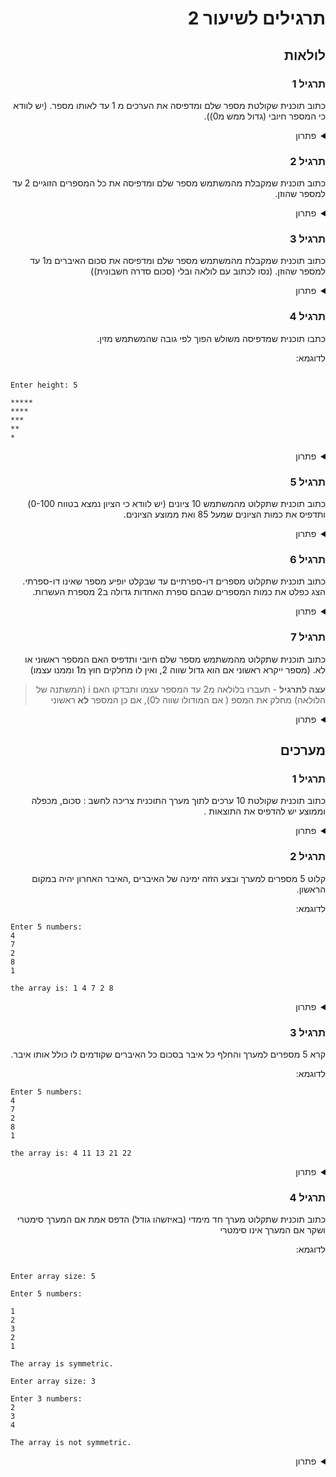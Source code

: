 <div dir="auto">

# תרגילים לשיעור 2

## לולאות

### תרגיל 1

כתוב תוכנית שקולטת מספר שלם ומדפיסה את הערכים מ 1 עד לאותו מספר. (יש לוודא כי המספר חיובי (גדול ממש מ0)).

<details>

<summary>פתרון</summary>

<div dir='ltr'>

```java

import java.util.Scanner;

public class Main {
    public static void main(String[] args) {
        Scanner scanner = new Scanner(System.in);
        System.out.println("Enter a number:");
        int number = scanner.nextInt();
        if (number > 0) {
            for (int i = 1; i <= number; i++) {
                System.out.println(i);
            }
        } else {
            System.out.println("Invalid input");
        }
    }
}

```

</div>

</details>

### תרגיל 2

כתוב תוכנית שמקבלת מהמשתמש מספר שלם ומדפיסה את כל המספרים הזוגיים 2 עד למספר שהוזן.

<details>

<summary>פתרון</summary>

<div dir='ltr'>

```java

import java.util.Scanner;

public class Main {
    public static void main(String[] args) {
        Scanner scanner = new Scanner(System.in);
        System.out.println("Enter a number:");
        int number = scanner.nextInt();
        if (number > 0) {
            for (int i = 2; i <= number; i += 2) {
                System.out.println(i);
            }
        } else {
            System.out.println("Invalid input");
        }
    }
}

```

</div>

</details>

### תרגיל 3

כתוב תוכנית שמקבלת מהמשתמש מספר שלם ומדפיסה את סכום האיברים מ1 עד למספר שהוזן. (נסו לכתוב עם לולאה ובלי (סכום סדרה
חשבונית))

<details>

<summary>פתרון</summary>

#### עם לולאה

<div dir='ltr'>

```java

import java.util.Scanner;

public class Main {
    public static void main(String[] args) {
        Scanner scanner = new Scanner(System.in);
        System.out.println("Enter a number:");
        int number = scanner.nextInt();
        if (number > 0) {
            int sum = 0;
            for (int i = 1; i <= number; i++) {
                sum += i;
            }
            System.out.println("The sum is: " + sum);
        } else {
            System.out.println("Invalid input");
        }
    }
}

```

</div>

#### בלי לולאה

הפעם ניעזר בנוסחה לחישוב סכום סדרה חשבונית:

<div dir='ltr'>

$$
\sum_{i=1}^{n} i = \frac{n \cdot (n+1)}{2}
$$

```java

import java.util.Scanner;

public class Main {
    public static void main(String[] args) {
        Scanner scanner = new Scanner(System.in);
        System.out.println("Enter a number:");
        int number = scanner.nextInt();
        if (number > 0) {
            int sum = number * (number + 1) / 2;
            System.out.println("The sum is: " + sum);
        } else {
            System.out.println("Invalid input");
        }
    }
}

```

</div>

</details>

### תרגיל 4

כתבו תוכנית שמדפיסה משולש הפוך לפי גובה שהמשתמש מזין.

לדוגמא:

<div dir='ltr'>

```

Enter height: 5

*****
****
***
**
*
```

</div>

<details>

<summary>פתרון</summary>

<div dir='ltr'>

```java

import java.util.Scanner;

public class Main {
    public static void main(String[] args) {
        Scanner scanner = new Scanner(System.in);
        System.out.println("Enter height:");
        int height = scanner.nextInt();
        for (int i = height; i > 0; i--) { // iterate from height to 1
            for (int j = 0; j < i; j++) { // print i stars
                System.out.print("*"); // print a star
            }
            System.out.println(); // print a new line
        }
    }
}

```

</div>

</details>

### תרגיל 5

כתוב תוכנית שתקלוט מהמשתמש 10 ציונים (יש לוודא כי הציון נמצא בטווח 0-100) ותדפיס את כמות הציונים שמעל 85 ואת ממוצע
הציונים.


<details>

<summary>פתרון</summary>

<div dir='ltr'>

```java

import java.util.Scanner;

public class Main {
    public static void main(String[] args) {
        Scanner scanner = new Scanner(System.in);
        int sum = 0;
        int count = 0;
        for (int i = 0; i < 10; i++) {
            System.out.println("Enter a grade:");
            int grade = scanner.nextInt();
            if (grade >= 0 && grade <= 100) {
                sum += grade;
                if (grade > 85) {
                    count++;
                }
            } else {
                System.out.println("Invalid grade");
                i--; // decrement i to allow the user to enter a valid grade
            }
        }
        System.out.println("The average is: " + (double) sum / 10);
        System.out.println("The number of grades above 85 is: " + count);
    }
}

```

</div>

שימו לב לההמרה של `sum` לdouble - כדי שנוכל לקבל את הממוצע בצורה נכונה.

תנסו להריץ את הקוד ללא המרה לראות מה קורה.

</details>

### תרגיל 6

כתוב תוכנית שתקלוט מספרים דו-ספרתיים עד שבקלט יופיע מספר שאינו דו-ספרתי. הצג
כפלט את כמות המספרים שבהם ספרת האחדות גדולה ב2 מספרת העשרות.

<details>

<summary>פתרון</summary>

<div dir='ltr'>

```java

import java.util.Scanner;

public class Main {
    public static void main(String[] args) {
        Scanner scanner = new Scanner(System.in);
        int count = 0;
        while (true) {
            System.out.println("Enter a two-digit number:");
            int number = scanner.nextInt();
            if (number >= 10 && number <= 99) {
                int units = number % 10;
                int tens = number / 10;
                if (units + 2 == tens) {
                    count++;
                }
            } else {
                break;
            }
        }
        System.out.println("The number of numbers where the units digit is greater than the tens digit is: " + count);
    }
}

```

</div>

</details>

### תרגיל 7

כתוב תוכנית שתקלוט מהמשתמש מספר שלם חיובי ותדפיס האם המספר ראשוני או לא. (מספר ייקרא ראשוני אם הוא גדול שווה 2, ואין לו
מחלקים חוץ מ1 וממנו עצמו)

> __עצה לתרגיל__ - תעברו בלולאה מ2 עד המספר עצמו ותבדקו האם i (המשתנה של הלולאה) מחלק את המספ ( אם המודולו שווה ל0), אם
> כן המספר **לא** ראשוני

<details>

<summary>פתרון</summary>

<div dir='ltr'>

```java

import java.util.Scanner;

public class Main {
    public static void main(String[] args) {
        Scanner scanner = new Scanner(System.in);
        System.out.println("Enter a number:");
        int number = scanner.nextInt();
        if (number > 1) {
            boolean isPrime = true;
            for (int i = 2; i < number; i++) {
                if (number % i == 0) { // the number is divisible by i
                    isPrime = false;
                    break;
                }
            }
            if (isPrime) {
                System.out.println("The number is prime.");
            } else {
                System.out.println("The number is not prime.");
            }
        } else { // the number is not greater than 1
            System.out.println("Invalid input");
        }
    }
}

```

</div>

אפשר להכניס שיפור קטן לאגוריתם:

1. אפשר לעבור על המספרים עד החלקי 2 מהמספר ולבדוק אם המספר מחלק באחד מהם. זה יעבוד כי אם אף מספר לא חילק אותו עד החצי
   שלו אז גם אחרי לא יחלקו אותו.
2. אפשר לעבור על המספרים עד השורש של המספר ולבדוק אם המספר מחלק באחד מהם. זה יעבוד כי אם אף מספר לא חילק אותו עד השורש
   שלו אז גם אחרי לא יחלקו אותו.

</details>

## מערכים

### תרגיל 1

כתוב תוכנית שקולטת 10 ערכים לתוך מערך התוכנית צריכה לחשב : סכום, מכפלה וממוצע יש להדפיס את התוצאות .


<details>

<summary>פתרון</summary>

<div dir='ltr'>

```java

import java.util.Scanner;

public class Main {
    public static void main(String[] args) {
        Scanner scanner = new Scanner(System.in);
        int[] numbers = new int[10];
        int sum = 0;
        int product = 1;
        for (int i = 0; i < 10; i++) {
            System.out.println("Enter a number:");
            numbers[i] = scanner.nextInt();
            sum += numbers[i];
            product *= numbers[i];
        }
        System.out.println("The sum is: " + sum);
        System.out.println("The product is: " + product);
        System.out.println("The average is: " + (double) sum / 10);
    }
}

```

</div>

</details>

### תרגיל 2

קלוט 5 מספרים למערך ובצע הזזה ימינה של האיברים ,האיבר האחרון יהיה במקום הראשון.

לדוגמא:

<div dir='ltr'>

```
Enter 5 numbers:
4
7
2
8
1

the array is: 1 4 7 2 8
```

</div>


<details>

<summary>פתרון</summary>

#### פתרון 1

1. נקלוט את כל המספרים
2. נשמור את האיבר האחרון במשתנה זמני
3. נעבור על כל המערך מהסוף להתחלה ונזיז כל איבר למקום הבא
4. נכניס את האיבר האחרון למקום הראשון
5. נדפיס את המערך

<div dir='ltr'>

```java

import java.util.Scanner;

public class Main {
    public static void main(String[] args) {
        Scanner scanner = new Scanner(System.in);
        int[] numbers = new int[5];
        for (int i = 0; i < 5; i++) {
            System.out.println("Enter a number:");
            numbers[i] = scanner.nextInt();
        }
        int last = numbers[4];
        for (int i = 4; i > 0; i--) {
            numbers[i] = numbers[i - 1];
        }
        numbers[0] = last;
        System.out.print("the array is: ");
        for (int i = 0; i < 5; i++) {
            System.out.print(numbers[i] + " ");
        }
        System.out.println();
    }
}

```

</div>

#### פתרון 2

הפעם כבר מלכתחילה נקלוט כל מספר למקום שהוא צריך להיות בו בסופו של דבר.

<div dir='ltr'>

```java

import java.util.Scanner;

public class Main {
    public static void main(String[] args) {
        Scanner scanner = new Scanner(System.in);
        int[] numbers = new int[5];
        for (int i = 0; i < 4; i++) {
            System.out.println("Enter a number:");
            numbers[i + 1] = scanner.nextInt();
        }

        System.out.println("Enter a number:");
        numbers[0] = scanner.nextInt();

        System.out.print("the array is: ");

        for (int i = 0; i < 5; i++) {
            System.out.print(numbers[i] + " ");
        }
        System.out.println();
    }
}

```

</div>

</details>

### תרגיל 3

קרא 5 מספרים למערך והחלף כל איבר בסכום כל האיברים שקודמים לו כולל אותו איבר.

לדוגמא:

<div dir='ltr'>

```
Enter 5 numbers:
4
7
2
8
1

the array is: 4 11 13 21 22
```

</div>

<details>

<summary>פתרון</summary>

#### פתרון 1

נקלוט את המספרים ואז נבצע את הסכום.

<div dir='ltr'>

```java

import java.util.Scanner;

public class Main {
    public static void main(String[] args) {
        Scanner scanner = new Scanner(System.in);
        int[] numbers = new int[5];
        for (int i = 0; i < 5; i++) {
            System.out.println("Enter a number:");
            numbers[i] = scanner.nextInt();
        }
        for (int i = 1; i < 5; i++) {
            numbers[i] += numbers[i - 1];
        }
        System.out.print("the array is: ");
        for (int i = 0; i < 5; i++) {
            System.out.print(numbers[i] + " ");
        }
        System.out.println();
    }
}

```

</div>

#### פתרון 2

הפעם נקלוט את המספרים ונבצע את הסכום בזמן הקליטה.

<div dir='ltr'>

```java

import java.util.Scanner;

public class Main {
    public static void main(String[] args) {
        Scanner scanner = new Scanner(System.in);
        int[] numbers = new int[5];
        System.out.println("Enter a number:");
        numbers[0] = scanner.nextInt();
        for (int i = 1; i < 5; i++) {
            System.out.println("Enter a number:");
            numbers[i] = scanner.nextInt() + numbers[i - 1];
        }
        System.out.print("the array is: ");
        for (int i = 0; i < 5; i++) {
            System.out.print(numbers[i] + " ");
        }
        System.out.println();
    }
}

```

</div>

</details>

### תרגיל 4

כתוב תוכנית שתקלוט מערך חד מימדי (באיזשהו גודל) הדפס אמת אם המערך סימטרי ושקר אם המערך אינו סימטרי

לדוגמא:

<div dir='ltr'>

```

Enter array size: 5

Enter 5 numbers:

1
2
3
2
1

The array is symmetric.

```

```
Enter array size: 3

Enter 3 numbers:
2
3
4

The array is not symmetric.
```

</div>


<details>

<summary>פתרון</summary>

<div dir='ltr'>

```java

import java.util.Scanner;

public class Main {
    public static void main(String[] args) {
        Scanner scanner = new Scanner(System.in);
        System.out.println("Enter array size:");
        int size = scanner.nextInt();
        int[] numbers = new int[size];
        System.out.println("Enter " + size + " numbers:");
        for (int i = 0; i < size; i++) {
            numbers[i] = scanner.nextInt();
        }
        boolean symmetric = true;
        for (int i = 0; i < size / 2; i++) {
            if (numbers[i] != numbers[size - i - 1]) {
                symmetric = false;
                break;
            }
        }
        if (symmetric) {
            System.out.println("The array is symmetric.");
        } else {
            System.out.println("The array is not symmetric.");
        }
    }
}

```

</div>

</details>
